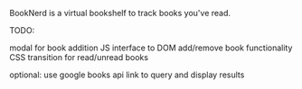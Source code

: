 BookNerd is a virtual bookshelf to track books you've read.

TODO:

modal for book addition
JS interface to DOM
add/remove book functionality
CSS transition for read/unread books

optional:
use google books api link to query and display results

